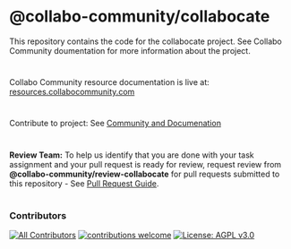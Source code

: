 # @collabo-community/collabocate


This repository contains the code for the collabocate project. See Collabo Community doumentation for more information about the project.

#

Collabo Community resource documentation is live at: [resources.collabocommunity.com](https://resources.collabocommunity.com)

#

Contribute to project: See [Community and Documenation](https://resources.collabocommunity.com/p/vmg4PL1ozeI435/Community-and-Documentation)

#
**Review Team:** To help us identify that you are done with your task assignment and your pull request is ready for review, request review from **@collabo-community/review-collabocate** for pull requests submitted to this repository - See [Pull Request Guide](https://docs.collabocommunity.com/pull-request-guidelines).

#

### Contributors
[![All Contributors](https://img.shields.io/github/all-contributors/collabo-community/collabocate?color=ee8449&style=flat-square)](#contributors) [![contributions welcome](https://img.shields.io/badge/contributions-welcome-brightgreen.svg?style=flat)](https://docs.collabocommunity.com/projects-overview) [![License: AGPL v3.0](https://img.shields.io/badge/License-AGPL%20v3.0-blue.svg)](https://www.gnu.org/licenses/agpl-3.0)

<!-- ALL-CONTRIBUTORS-LIST:START - Do not remove or modify this section -->
<!-- prettier-ignore-start -->
<!-- markdownlint-disable -->

<!-- markdownlint-restore -->
<!-- prettier-ignore-end -->

<!-- ALL-CONTRIBUTORS-LIST:END -->